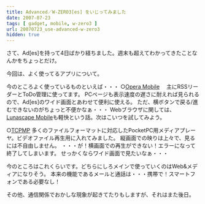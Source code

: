 ```yaml
---
title: Advanced／W-ZERO3[es] をいじってみました
date: 2007-07-23
tags: [ gadget, mobile, w-zero3 ]
url: 20070723_use-advanced-w-zero3
hidden: true
---
```

さて、Ad[es]を持って4日ばかり経ちました。週末も超えてわかってきたことなんかをちょっとだけ。

今回は、よく使ってるアプリについて。

今のところよく使っているものといえば・・・
○<a href="http://jp.opera.com/products/mobile/">Opera Mobile</a>
　主にRSSリーダーとToDo管理に使ってます。
PCページも表示速度の遅さに耐えれば見られるので、Ad[es]のワイド画面とあわせて便利に使える。
ただ、横ボタンで戻る/進むできないのがちょっと不便かなぁ・・・
Webブラウザに関しては、<a href="http://www.lunascape.jp/download/lunascape_mobile/">Lunascape Mobile</a>も軽快という話。次はこいつを試してみよう。

○<a href="http://blogs.shintak.info/articles/2275.aspx">TCPMP</a>
多くのファイルフォーマットに対応したPocketPC用メディアプレーヤ。ビデオファイル再生用に入れてみました。
縦画面での映りは上々で、見るには不自由しません。
・・・が！横画面での再生ができない！エラーになって終了してしまいます。
せっかくならワイド画面で見たいなぁ・・・

今のところはこれくらいです。どちらにしろメインで使っていくのはWeb&メディアになりそう。
本来の機能であるメールと通話は・・・携帯で！スマートフォンである必要なし！

その他、通信関係でおかしな現象が起きてたりもしますが、それはまた後日。
